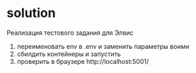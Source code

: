 # solution
Реализация тестового задания для Элвис

1) переименовать env в .env и заменить параметры воими
2) сбилдить контейнеры и запустить
3) проверить в браузере http://localhost:5001/
